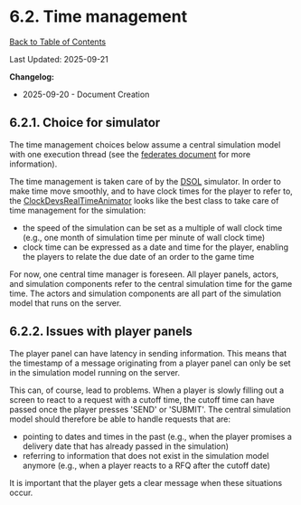 # 6.2. Time management

[Back to Table of Contents](../../README.md)

Last Updated: 2025-09-21

__Changelog:__
 - 2025-09-20 - Document Creation


## 6.2.1. Choice for simulator

The time management choices below assume a central simulation model with one execution thread (see the [federates document](federates.md) for more information).

The time management is taken care of by the [DSOL](https://github.com/averbraeck/dsol) simulator. In order to make time move smoothly, and to have clock times for the player to refer to, the [ClockDevsRealTimeAnimator](https://github.com/averbraeck/dsol/blob/main/dsol-core/src/main/java/nl/tudelft/simulation/dsol/simulators/clock/ClockDevsRealTimeAnimator.java) looks like the best class to take care of time management for the simulation:

- the speed of the simulation can be set as a multiple of wall clock time (e.g., one month of simulation time per minute of wall clock time)
- clock time can be expressed as a date and time for the player, enabling the players to relate the due date of an order to the game time

For now, one central time manager is foreseen. All player panels, actors, and simulation components refer to the central simulation time for the game time. The actors and simulation components are all part of the simulation model that runs on the server. 


## 6.2.2. Issues with player panels

The player panel can have latency in sending information. This means that the timestamp of a message originating from a player panel can only be set in the simulation model running on the server. 

This can, of course, lead to problems. When a player is slowly filling out a screen to react to a request with a cutoff time, the cutoff time can have passed once the player presses 'SEND' or 'SUBMIT'. The central simulation model should therefore be able to handle requests that are:
- pointing to dates and times in the past (e.g., when the player promises a delivery date that has already passed in the simulation)
- referring to information that does not exist in the simulation model anymore (e.g., when a player reacts to a RFQ after the cutoff date)

It is important that the player gets a clear message when these situations occur. 

